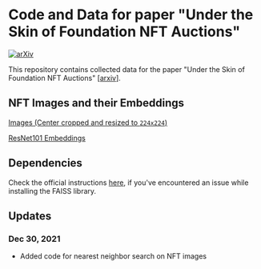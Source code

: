 # Code and Data for paper "Under the Skin of Foundation NFT Auctions"

[![arXiv](https://img.shields.io/badge/arXiv-2109.12321-b31b1b.svg?style=flat)](https://arxiv.org/abs/2109.12321)


This repository contains collected data for the paper "Under the Skin of Foundation NFT Auctions" [[arxiv](https://arxiv.org/abs/2109.12321)].


## NFT Images and their Embeddings

[Images (Center cropped and resized to `224x224`)](https://drive.google.com/file/d/1uo1mXRRkXcrY1u1bkWj_aEsoW6M3L_7o/view?usp=sharing)

[ResNet101 Embeddings](https://drive.google.com/file/d/1teQni4MUIFxlmxnJQJGb2PmGf2GmQIZi/view?usp=sharing)

## Dependencies 

Check the official instructions [here](https://github.com/facebookresearch/faiss/blob/main/INSTALL.md), if you've encountered an issue while installing the FAISS library.

## Updates
### Dec 30, 2021
* Added code for nearest neighbor search on NFT images
